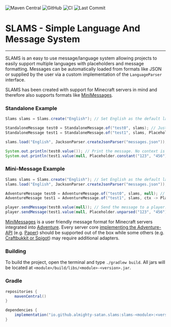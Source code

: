 ![Maven Central](https://img.shields.io/maven-central/v/io.github.almighty-satan.slams/slams-parser-jackson?style=flat-square)
![GitHub](https://img.shields.io/github/license/Almighty-Satan/SLAMS?style=flat-square)
![CI](https://img.shields.io/github/actions/workflow/status/Almighty-Satan/SLAMS/gradle-build.yml?branch=master&style=flat-square)
![Last Commit](https://img.shields.io/github/last-commit/Almighty-Satan/SLAMS?style=flat-square)

# SLAMS - Simple Language And Message System

___

SLAMS is an easy to use message/language system allowing projects to easily support multiple languages with placeholders and message formatting. Messages can be automatically loaded from formats like JSON or supplied by the user via a custom implementation of the `LanguageParser` interface.

SLAMS has been created with support for Minecraft servers in mind and therefore also supports formats like [MiniMessages](https://docs.advntr.dev/minimessage/index.html).

### Standalone Example
```java
Slams slams = Slams.create("English"); // Set English as the default language

StandaloneMessage test0 = StandaloneMessage.of("test0", slams); // Just a simple message
StandaloneMessage test1 = StandaloneMessage.of("test1", slams, Placeholder.constant("hello", "world")); // Message with placeholder, "hello" will be replaced with "world"

slams.load("English", JacksonParser.createJsonParser("messages.json")); // Register language and load messages from JSON file

System.out.println(test0.value()); // Print the message. No context is provided and therefore the default language will be used. See Context#language
System.out.println(test1.value(null, Placeholder.constant("123", "456"))); // Print another message but add an additional placeholder
```

### Mini-Message Example
```java
Slams slams = Slams.create("English"); // Set English as the default language
slams.load("English", JacksonParser.createJsonParser("messages.json")); // Register language and load messages from JSON file

AdventureMessage test0 = AdventureMessage.of("test0", slams, null); // Just a simple message
AdventureMessage test1 = AdventureMessage.of("test1", slams, ctx -> Placeholder.unparsed("hello", "world")); // Message with placeholder, "hello" will be replaced with "world"

player.sendMessage(test0.value(null)); // Send the message to a player. No context is provided and therefore the default language will be used. See Context#language
player.sendMessage(test1.value(null, Placeholder.unparsed("123", "456"))); // Send another message but add an additional placeholder
```

[MiniMessages](https://docs.advntr.dev/minimessage/index.html) is a user friendly message format for Minecraft servers integrated into [Adventure](https://github.com/KyoriPowered/adventure). Every server core [implementing the Adventure-API](https://docs.advntr.dev/platform/native.html) (e.g. [Paper](https://papermc.io/)) should be supported out of the box while some others (e.g. [Craftbukkit or Spigot](https://docs.advntr.dev/platform/bukkit.html)) may require additional adapters.

### Building
To build the project, open the terminal and type `./gradlew build`. All jars will be located at `<module>/build/libs/<module>-<version>.jar`.

### Gradle
```gradle
repositories {
    mavenCentral()
}

dependencies {
    implementation("io.github.almighty-satan.slams:slams-<module>:<version>")
}
```
